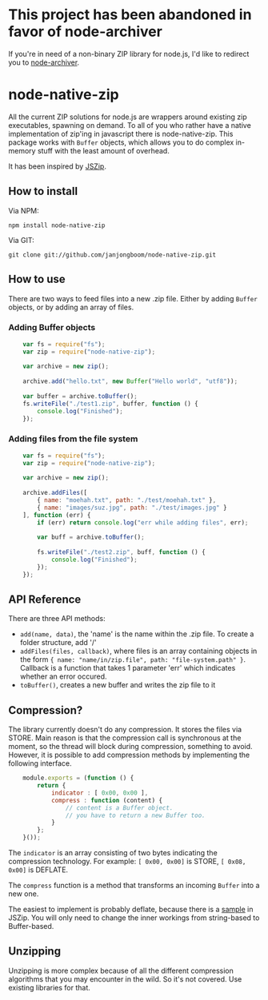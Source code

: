 # This project has been abandoned in favor of node-archiver

If you're in need of a non-binary ZIP library for node.js, I'd like to redirect you to 
[node-archiver](https://github.com/ctalkington/node-archiver).

# node-native-zip

All the current ZIP solutions for node.js are wrappers around existing zip executables, spawning on demand.
To all of you who rather have a native implementation of zip'ing in javascript there is node-native-zip.
This package works with `Buffer` objects, which allows you to do complex in-memory stuff with the least
amount of overhead.

It has been inspired by [JSZip](https://github.com/Stuk/jszip).

## How to install

Via NPM:

    npm install node-native-zip
    
Via GIT:

    git clone git://github.com/janjongboom/node-native-zip.git
    
## How to use

There are two ways to feed files into a new .zip file. Either by adding `Buffer` objects, or by adding
an array of files.

### Adding Buffer objects
```js
    var fs = require("fs");
    var zip = require("node-native-zip");
    
    var archive = new zip();
    
    archive.add("hello.txt", new Buffer("Hello world", "utf8"));
    
    var buffer = archive.toBuffer();
    fs.writeFile("./test1.zip", buffer, function () {
        console.log("Finished");
    });
```    
### Adding files from the file system
```js
    var fs = require("fs");
    var zip = require("node-native-zip");
    
    var archive = new zip();
    
    archive.addFiles([ 
        { name: "moehah.txt", path: "./test/moehah.txt" },
        { name: "images/suz.jpg", path: "./test/images.jpg" }
    ], function (err) {
        if (err) return console.log("err while adding files", err);
        
        var buff = archive.toBuffer();
        
        fs.writeFile("./test2.zip", buff, function () {
            console.log("Finished");
        });
    });
```    
## API Reference

There are three API methods:

* `add(name, data)`, the 'name' is the name within the .zip file. To create a folder structure, add '/'
* `addFiles(files, callback)`, where files is an array containing objects in the form ` { name: "name/in/zip.file", path: "file-system.path" } `. Callback is a function that takes 1 parameter 'err' which indicates whether an error occured.
* `toBuffer()`, creates a new buffer and writes the zip file to it

## Compression?

The library currently doesn't do any compression. It stores the files via STORE. Main reason is that the
compression call is synchronous at the moment, so the thread will block during compression, something to
avoid.
However, it is possible to add compression methods by implementing the following interface.
```js
    module.exports = (function () {
        return {
            indicator : [ 0x00, 0x00 ],
            compress : function (content) {
                // content is a Buffer object.
                // you have to return a new Buffer too.
            }
        };
    }());
```
The `indicator` is an array consisting of two bytes indicating the compression technology.
For example: `[ 0x00, 0x00]` is STORE, `[ 0x08, 0x00]` is DEFLATE.

The `compress` function is a method that transforms an incoming `Buffer` into a new one.

The easiest to implement is probably deflate, because there is a [sample](https://github.com/Stuk/jszip/blob/master/jszip-deflate.js)
in JSZip. You will only need to change the inner workings from string-based to Buffer-based.

## Unzipping

Unzipping is more complex because of all the different compression algorithms that you may
encounter in the wild. So it's not covered. Use existing libraries for that.
